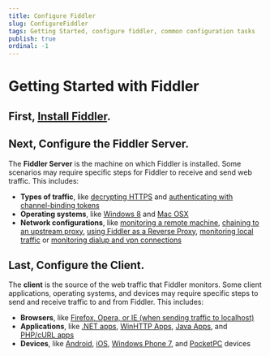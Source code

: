 ```yaml
---
title: Configure Fiddler
slug: ConfigureFiddler
tags: Getting Started, configure fiddler, common configuration tasks
publish: true
ordinal: -1
---
```


Getting Started with Fiddler
============================

First, [Install Fiddler][1].
----------------------------

Next, Configure the Fiddler Server.
-----------------------------------

The **Fiddler Server** is the machine on which Fiddler is installed. Some scenarios may require specific steps for Fiddler to receive and send web traffic. This includes:

+ **Types of traffic**, like [decrypting HTTPS][3] and [authenticating with channel-binding tokens][19]
+ **Operating systems**, like [Windows 8][2] and [Mac OSX][4]
+ **Network configurations**, like [monitoring a remote machine][14], [chaining to an upstream proxy][5], [using Fiddler as a Reverse Proxy][6], [monitoring local traffic][10] or [monitoring dialup and vpn connections][7]

Last, Configure the Client.
---------------------------

The **client** is the source of the web traffic that Fiddler monitors. Some client applications, operating systems, and devices may require specific steps to send and receive traffic to and from Fiddler. This includes:

+ **Browsers**, like [Firefox, Opera, or IE (when sending traffic to localhost)][8]
+ **Applications**, like [.NET apps][9], [WinHTTP Apps][11], [Java Apps][12], and [PHP/cURL apps][13]
+ **Devices**, like [Android][15], [iOS][16], [Windows Phone 7][17], and [PocketPC][18] devices

[1]: ./InstallFiddler.md
[2]: ./ConfigureFiddlerForWin8.md
[3]: ./DecryptHTTPS.md
[4]: ./ConfigureForMac.md
[5]: ./ChainToUpstreamProxy.md
[6]: ./UseFiddlerAsReverseProxy.md
[7]: ./MonitorDialupAndVPN.md
[8]: ./ConfigureBrowsers.md
[9]: ./ConfigureDotNETApp.md
[10]: ./MonitorLocalTraffic.md
[11]: ./ConfigureWinHTTPApp.md
[12]: ./ConfigureJavaApp.md
[13]: ./ConfigurePHPcURL.md
[14]: ./MonitorRemoteMachine.md
[15]: ./ConfigureForAndroid.md
[16]: ./ConfigureForiOS.md
[17]: ./MonitorWindowsPhone7.md
[18]: ./MonitorPocketPC.md
[19]: ./AuthenticateWithCBT.md